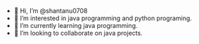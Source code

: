 - 👋 Hi, I’m @shantanu0708
- 👀 I’m interested in java programming and python programing.
- 🌱 I’m currently learning java programming.
- 💞️ I’m looking to collaborate on java projects.

<!---
shantanu0708/shantanu0708 is a ✨ special ✨ repository because its `README.md` (this file) appears on your GitHub profile.
You can click the Preview link to take a look at your changes.
--->
